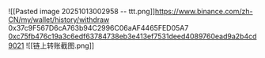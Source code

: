 
![[Pasted image 20251013002958 -- ttt.png]]https://www.binance.com/zh-CN/my/wallet/history/withdraw
0x37c9F567D6cA763b94C2996C06aAF4465FED05A7
[0xc75fb476c19a3c6edf63784738eb3e413ef7531deed4089760ead9a2b4cd9021](https://optimistic.etherscan.io/tx/0xc75fb476c19a3c6edf63784738eb3e413ef7531deed4089760ead9a2b4cd9021)
![[链上转账截图.png]]